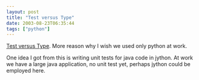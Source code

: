 ```yaml
---
layout: post
title: "Test versus Type"
date: 2003-08-23T06:35:44
tags: ["python"]
---
```


[Test versus Type][1]. More reason why I wish we used only python at work. 

One idea I got from this is writing unit tests for java code in jython. At work we have a large java application, no unit test yet, perhaps jython could be employed here. 

   [1]: http://www.osteele.com/archives/2003/08/test_versus_type.html



